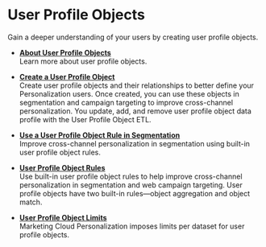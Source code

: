 

# User Profile Objects

Gain a deeper understanding of your users by creating user profile objects.

  * **[About User Profile Objects](https://help.salesforce.com/s/articleView?id=sf.mc_pers_user_profile_object_about.htm&language=en_US&type=5)**  
Learn more about user profile objects.

  * **[Create a User Profile Object](https://help.salesforce.com/s/articleView?id=sf.mc_pers_user_profile_object_create.htm&language=en_US&type=5)**  
Create user profile objects and their relationships to better define your
Personalization users. Once created, you can use these objects in segmentation
and campaign targeting to improve cross-channel personalization. You update,
add, and remove user profile object data profile with the User Profile Object
ETL.

  * **[Use a User Profile Object Rule in Segmentation](https://help.salesforce.com/s/articleView?id=sf.mc_pers_user_profile_object_rule_segmentation.htm&language=en_US&type=5)**  
Improve cross-channel personalization in segmentation using built-in user
profile object rules.

  * **[User Profile Object Rules](https://help.salesforce.com/s/articleView?id=sf.mc_pers_user_profile_object_rule.htm&language=en_US&type=5)**  
Use built-in user profile object rules to help improve cross-channel
personalization in segmentation and web campaign targeting. User profile
objects have two built-in rules—object aggregation and object match.

  * **[User Profile Object Limits](https://help.salesforce.com/s/articleView?id=sf.mc_pers_user_profile_object_limits.htm&language=en_US&type=5)**  
Marketing Cloud Personalization imposes limits per dataset for user profile
objects.

